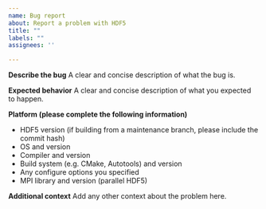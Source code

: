 ```yaml
---
name: Bug report
about: Report a problem with HDF5
title: ""
labels: ""
assignees: ''

---
```


**Describe the bug**
A clear and concise description of what the bug is.

**Expected behavior**
A clear and concise description of what you expected to happen.

**Platform (please complete the following information)**
 - HDF5 version (if building from a maintenance branch, please include the commit hash)
 - OS and version
 - Compiler and version
 - Build system (e.g. CMake, Autotools) and version
 - Any configure options you specified
 - MPI library and version (parallel HDF5)

**Additional context**
Add any other context about the problem here.

